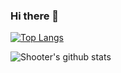 ### Hi there 👋

[![Top Langs](https://github-readme-stats.vercel.app/api/top-langs/?username=liushooter&hide=html)](https://github.com/anuraghazra/github-readme-stats)

![Shooter's github stats](https://github-readme-stats.vercel.app/api?username=liushooter&show_icons=true&theme=radical)

<!--
**eliasyaoyc/eliasyaoyc** is a ✨ _special_ ✨ repository because its `README.md` (this file) appears on your GitHub profile.

Here are some ideas to get you started:

- 🔭 I’m currently working on ...
- 🌱 I’m currently learning ...
- 👯 I’m looking to collaborate on ...
- 🤔 I’m looking for help with ...
- 💬 Ask me about ...
- 📫 How to reach me: ...
- 😄 Pronouns: ...
- ⚡ Fun fact: ...
-->
